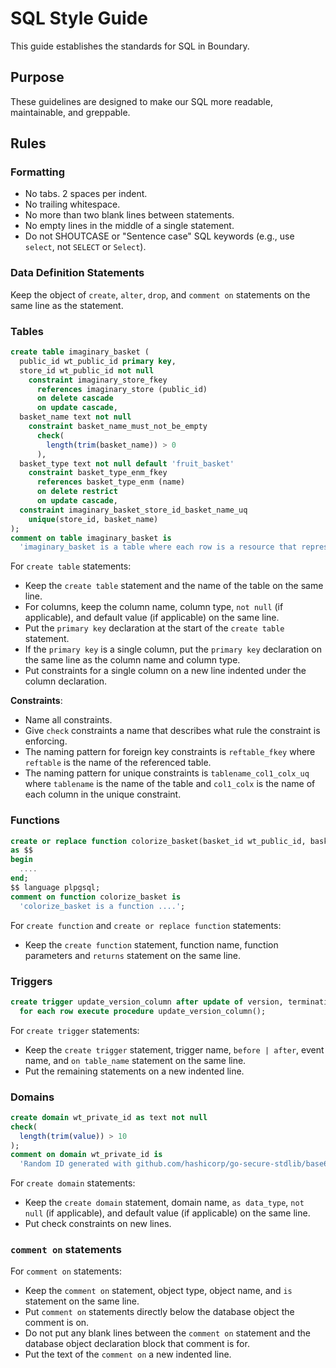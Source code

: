 # SQL Style Guide

This guide establishes the standards for SQL in Boundary.

## Purpose

These guidelines are designed to make our SQL more readable, maintainable, and greppable.

## Rules

### Formatting

- No tabs. 2 spaces per indent.
- No trailing whitespace.
- No more than two blank lines between statements.
- No empty lines in the middle of a single statement.
- Do not SHOUTCASE or "Sentence case" SQL keywords (e.g., use `select`, not `SELECT` or `Select`).

### Data Definition Statements

Keep the object of `create`, `alter`, `drop`, and `comment on` statements on the
same line as the statement.

### Tables

```sql
create table imaginary_basket (
  public_id wt_public_id primary key,
  store_id wt_public_id not null
    constraint imaginary_store_fkey
      references imaginary_store (public_id)
      on delete cascade
      on update cascade,
  basket_name text not null
    constraint basket_name_must_not_be_empty
      check(
        length(trim(basket_name)) > 0
      ),
  basket_type text not null default 'fruit_basket'
    constraint basket_type_enm_fkey
      references basket_type_enm (name)
      on delete restrict
      on update cascade,
  constraint imaginary_basket_store_id_basket_name_uq
    unique(store_id, basket_name)
);
comment on table imaginary_basket is
  'imaginary_basket is a table where each row is a resource that represents an imaginary shopping basket.';
```

For `create table` statements:

- Keep the `create table` statement and the name of the table on the same line.
- For columns, keep the column name, column type, `not null` (if applicable),
  and default value (if applicable) on the same line.
- Put the `primary key` declaration at the start of the `create table` statement.
- If the `primary key` is a single column, put the `primary key` declaration on
  the same line as the column name and column type.
- Put constraints for a single column on a new line indented under the column declaration.

**Constraints**:
- Name all constraints.
- Give `check` constraints a name that describes what rule the constraint is enforcing.
- The naming pattern for foreign key constraints is `reftable_fkey` where
  `reftable` is the name of the referenced table.
- The naming pattern for unique constraints is `tablename_col1_colx_uq` where
  `tablename` is the name of the table and `col1_colx` is the name of each
  column in the unique constraint.

### Functions

```sql
create or replace function colorize_basket(basket_id wt_public_id, basket_color text) returns void
as $$
begin
  ....
end;
$$ language plpgsql;
comment on function colorize_basket is
  'colorize_basket is a function ....';
```

For `create function` and `create or replace function` statements:

- Keep the `create function` statement, function name, function parameters and `returns` statement on the same line.

### Triggers

```sql
create trigger update_version_column after update of version, termination_reason, key_id, tofu_token, server_id, server_type on session
  for each row execute procedure update_version_column();
```

For `create trigger` statements:
- Keep the `create trigger` statement, trigger name, `before | after`, event
  name, and `on table_name` statement on the same line.
- Put the remaining statements on a new indented line.

### Domains

```sql
create domain wt_private_id as text not null
check(
  length(trim(value)) > 10
);
comment on domain wt_private_id is
  'Random ID generated with github.com/hashicorp/go-secure-stdlib/base62';
```

For `create domain` statements:
- Keep the `create domain` statement, domain name, `as data_type`, `not null`
  (if applicable), and default value (if applicable) on the same line.
- Put check constraints on new lines.

### `comment on` statements

For `comment on` statements:

- Keep the `comment on` statement, object type, object name, and `is`
  statement on the same line.
- Put `comment on` statements directly below the database object the comment is on.
- Do not put any blank lines between the `comment on` statement and the database
  object declaration block that comment is for.
- Put the text of the `comment on` a new indented line.

